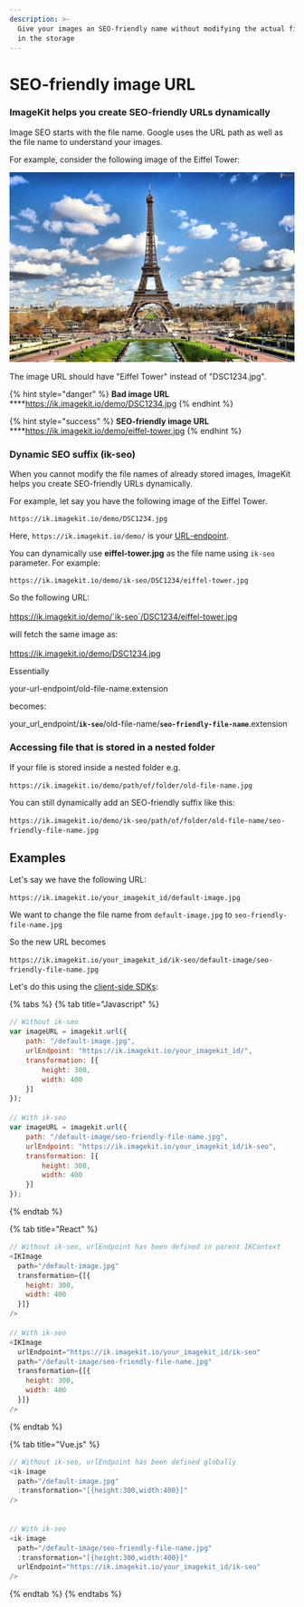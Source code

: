 ```yaml
---
description: >-
  Give your images an SEO-friendly name without modifying the actual file name
  in the storage
---
```


# SEO-friendly image URL

### ImageKit helps you create SEO-friendly URLs dynamically

Image SEO starts with the file name. Google uses the URL path as well as the file name to understand your images.

For example, consider the following image of the Eiffel Tower:

![](../.gitbook/assets/eiffel-tower.jpg)

The image URL should have "Eiffel Tower" instead of "DSC1234.jpg". 

{% hint style="danger" %}
**Bad image URL**\
****https://ik.imagekit.io/demo/DSC1234.jpg
{% endhint %}

{% hint style="success" %}
**SEO-friendly image URL**\
****https://ik.imagekit.io/demo/eiffel-tower.jpg
{% endhint %}

### Dynamic SEO suffix (ik-seo)

When you cannot modify the file names of already stored images, ImageKit helps you create SEO-friendly URLs dynamically.

For example, let say you have the following image of the Eiffel Tower.

```
https://ik.imagekit.io/demo/DSC1234.jpg
```

Here, `https://ik.imagekit.io/demo/` is your [URL-endpoint](../integration/url-endpoints.md).

You can dynamically use **eiffel-tower.jpg** as the file name using `ik-seo` parameter. For example:

```
https://ik.imagekit.io/demo/ik-seo/DSC1234/eiffel-tower.jpg
```

So the following URL:\
\
https://ik.imagekit.io/demo/`ik-seo`/DSC1234/eiffel-tower.jpg 

will fetch the same image as:\
\
https://ik.imagekit.io/demo/DSC1234.jpg

Essentially

your-url-endpoint/old-file-name.extension 

becomes:

your_url_endpoint/**`ik-seo`**/old-file-name/**`seo-friendly-file-name`**.extension

### Accessing file that is stored in a nested folder

If your file is stored inside a nested folder e.g.

`https://ik.imagekit.io/demo/path/of/folder/old-file-name.jpg`

You can still dynamically add an SEO-friendly suffix like this:

`https://ik.imagekit.io/demo/ik-seo/path/of/folder/old-file-name/seo-friendly-file-name.jpg`

## Examples

Let's say we have the following URL:

`https://ik.imagekit.io/your_imagekit_id/default-image.jpg`

We want to change the file name from `default-image.jpg` to `seo-friendly-file-name.jpg`

So the new URL becomes

`https://ik.imagekit.io/your_imagekit_id/ik-seo/default-image/seo-friendly-file-name.jpg`

Let's do this using the [client-side SDKs](../api-reference/api-introduction/sdk.md#client-side-sdks):

{% tabs %}
{% tab title="Javascript" %}
```javascript
// Without ik-seo
var imageURL = imagekit.url({
    path: "/default-image.jpg",
    urlEndpoint: "https://ik.imagekit.io/your_imagekit_id/",
    transformation: [{
        height: 300,
        width: 400
    }]
});

// With ik-seo
var imageURL = imagekit.url({
    path: "/default-image/seo-friendly-file-name.jpg",
    urlEndpoint: "https://ik.imagekit.io/your_imagekit_id/ik-seo",
    transformation: [{
        height: 300,
        width: 400
    }]
});
```
{% endtab %}

{% tab title="React" %}
```javascript
// Without ik-seo, urlEndpoint has been defined in parent IKContext 
<IKImage
  path="/default-image.jpg"
  transformation={[{
    height: 300,
    width: 400
  }]}
/>
  
// With ik-seo
<IKImage
  urlEndpoint="https://ik.imagekit.io/your_imagekit_id/ik-seo"
  path="/default-image/seo-friendly-file-name.jpg"
  transformation={[{
    height: 300,
    width: 400
  }]}
/>
```
{% endtab %}

{% tab title="Vue.js" %}
```javascript
// Without ik-seo, urlEndpoint has been defined globally 
<ik-image 
  path="/default-image.jpg"
  :transformation="[{height:300,width:400}]"
/>


// With ik-seo
<ik-image 
  path="/default-image/seo-friendly-file-name.jpg"
  :transformation="[{height:300,width:400}]"
  urlEndpoint="https://ik.imagekit.io/your_imagekit_id/ik-seo"
/>
```
{% endtab %}
{% endtabs %}

